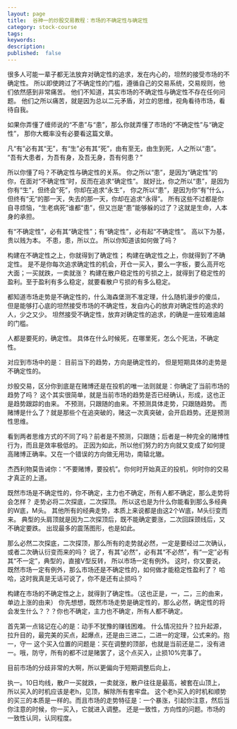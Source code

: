 ```yaml
---
layout: page
title:  谷神一的炒股交易教程：市场的不确定性与确定性
category: stock-course
tags:
keywords:
description:  
published:  false
---
```


很多人可能一辈子都无法放弃对确定性的追求，发在内心的，坦然的接受市场的不确定性。
所以即使跨过了不确定性的门槛，遵循自己的交易系统，交易规则，他们依然感到非常痛苦。
他们不知道，其实市场的不确定性与确定性不存在任何问题。
他们之所以痛苦，就是因为总以二元矛盾，对立的思维，视角看待市场，看待自我。

如果你弄懂了缠师说的“不患”与“患”，那么你就弄懂了市场的“不确定性”与“确定性”，
那你大概率没有必要看这篇文章。

凡“有”必有其“无”，有“生”必有其“死”，由有至无，由生到死，人之所以“患”。
“吾有大患者，为吾有身，及吾无身，吾有何患？”

所以你懂了吗？不确定性与确定性的关系。
你之所以“患”，是因为“确定性”的你，在面对“不确定性”时，反而在追求“确定性”。
就好比，你之所以“患”，是因为你有“生”，但终会“死”，你却在追求“永生”，
你之所以“患”，是因为你“有”什么，但终有“无”的那一天，失去的那一天，你却在追求“永得”。
所有这些不过都是你自寻烦恼，“生老病死”谁都“患”，但又岂是“患”能够躲的过了？这就是生命，人本身的承担。

有“不确定性”，必有其“确定性”；有“确定性”，必有起“不确定性”。
高以下为基，贵以贱为本。
不患，患，所以立。
所以你知道该如何做了吗？

构建在不确定性之上，你就得到了确定性；
构建在确定性之上，你就得到了不确定性。
是不是你每次追求确定性的机会，开仓一买入，要么一字板，要么高开吃大面；一买就跌，一卖就涨？
构建在散户稳定性的亏损之上，就得到了稳定性的盈利。至于盈利有多么稳定，就要看散户亏损的有多么稳定。


都知道市场走势是不确定性的，什么海森堡测不准定理，什么随机漫步的傻瓜，
但是能够打心底的坦然接受市场的不确定性，发自内心的放弃对确定性的追求的人，少之又少。
坦然接受不确定性，放弃对确定性的追求，的确是一座较难逾越的门槛。


人都是要死的，确定性。
具体在什么时候死，在哪里死，怎么个死法，不确定性。

对应到市场中的是：
目前当下的趋势，方向是确定性的，
但是短期具体的走势是不确定性的。

炒股交易，区分你到底是在赌博还是在投机的唯一法则就是：你确定了当前市场的趋势了吗？
这个其实很简单，就是当前市场的趋势是否已经确认，形成，这也正是趋势跟踪的由来。
不预测，只跟随的由来。不预测具体走势，只跟随趋势。
而赌博是什么了？就是那些个在追突破的，赌这一次真突破，会开启趋势。还是预测性思维。

看到两者思维方式的不同了吗？前者是不预测，只跟随；后者是一种完全的赌博性行为，而且是效率极低的。
正因为如此，所以他们努力的方向就又变成了如何提高赌博正确率。又在一个错误的方向做无用功，南辕北辙。

杰西利物莫告诫你：“不要赌博，要投机”。你何时开始真正的投机，何时你的交易才真正的上道。

既然市场是不确定性的，你不确定，主力也不确定，所有人都不确定，那么走势将会怎样？
走势必将二次探底，二次探顶。
所以这也是为什么你能看到那么多经典的W底，M头。
其他所有的经典走势，本质上来说都是由这2个W底，M头衍变而来。
典型的头肩顶就是因为二次探顶后，既不能确定要涨，二次回踩颈线后，又不确定要跌。
出现最多的震荡图形，也是如此。


那么必然二次探底，二次探顶，那么所有的走势就必然，一定是要经过二次确认，或者二次确认衍变而来的吗？
说了，有其“必然”，必有其“不必然”，有“一定”必有其“不一定”，典型的，直接V型反转，
所以市场一定有例外。
这时，你又要说，既然市场一定有例外，那么市场还是不确定性的，如何做才能稳定性盈利了？
哈哈，这时我真是无话可说了，你不是还有止损吗？


构建在市场的不确定性之上，就得到了确定性。（这也正是，一，二，三的由来，单边上涨的由来）
你先想想，既然市场走势是确定性的，那么必然，确定性的将会发生什么？？？你也不确定，主力也不确定，所有人都不确定。


首先第一点铭记在心的是：动手不犹豫的赚钱困难。
什么情况拉升？拉升起源，拉升目的，最完美的买点，起爆点，还是由三进二，二进一的定理，公式来的。抱一，守一
这个买入位置的问题是：买在调整的顶部，也就是当前还是二，没有进一。哦，防守，所有的都不过是赌罢了，这个点买入，止损10%完事了。

目前市场的分歧非常的大啊，所以更偏向于短期调整后向上，

执一。10日均线，散户一买就跌，一卖就涨，散户往往是最高，被套在山顶上，所以买入的时机应该是老h，见顶，解除所有套牢盘。
这个老h买入的时机和顺势的买三的本质是一样的。而且市场的走势特征是：一个暴涨，引起你注意，然后当你注意的时候，你一买入，它就进入调整。
还是一致性，方向性的问题。市场的一致性认同，认同程度。




























